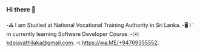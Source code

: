 ### Hi there 👋
-⛪️ I am Studied at National Vocational Training Authority in Sri Lanka.
-🖥 I ' m currently learning Software Developer Course.
-✉️ kdpjayathilaka@gmail.com.
-📞 https://wa.ME/+94769355552.
<!--
**Dimuthu-Pinsara/Dimuthu-Pinsara** is a ✨ _special_ ✨ repository because its `README.md` (this file) appears on your GitHub profile.

Here are some ideas to get you started:

- 
-->
